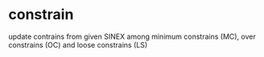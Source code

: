 # constrain
update contrains from given SINEX among minimum constrains (MC), over constrains (OC) and loose constrains (LS)
